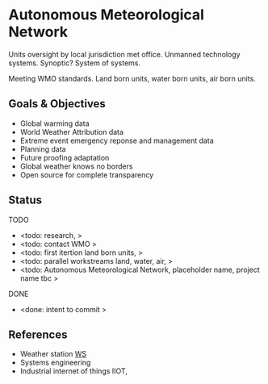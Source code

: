 # Autonomous Meteorological Network

Units oversight by local jurisdiction met office. Unmanned technology systems. Synoptic? System of systems.

Meeting WMO standards. Land born units, water born units, air born units.

## Goals & Objectives

* Global warming data
* World Weather Attribution data
* Extreme event emergency reponse and management data
* Planning data
* Future proofing adaptation
* Global weather knows no borders
* Open source for complete transparency

## Status

TODO
* <todo: research, >
* <todo: contact WMO >
* <todo: first itertion land born units, >
* <todo: parallel workstreams land, water, air, >
* <todo: Autonomous Meteorological Network, placeholder name, project name tbc >

DONE
* <done: intent to commit >

## References

* Weather station [WS](https://en.wikipedia.org/wiki/Weather_station)
* Systems engineering
* Industrial internet of things IIOT, 
